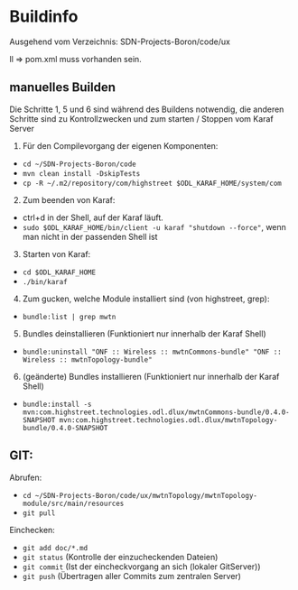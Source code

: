 # Buildinfo

Ausgehend vom Verzeichnis:
SDN-Projects-Boron/code/ux

ll => pom.xml muss vorhanden sein.

## manuelles Builden

Die Schritte 1, 5 und 6 sind während des Buildens notwendig, die anderen Schritte sind zu Kontrollzwecken und zum starten / Stoppen vom Karaf Server

1. Für den Compilevorgang der eigenen Komponenten:
  - `cd ~/SDN-Projects-Boron/code`
  - `mvn clean install -DskipTests`
  - `cp -R ~/.m2/repository/com/highstreet $ODL_KARAF_HOME/system/com`
2. Zum beenden von Karaf:
  - ctrl+d in der Shell, auf der Karaf läuft.
  - `sudo $ODL_KARAF_HOME/bin/client -u karaf "shutdown --force"`, wenn man nicht in der passenden Shell ist
3. Starten von Karaf:
  - `cd $ODL_KARAF_HOME`
  - `./bin/karaf`
4. Zum gucken, welche Module installiert sind (von highstreet, grep):
  - `bundle:list | grep mwtn`
5. Bundles deinstallieren (Funktioniert nur innerhalb der Karaf Shell)
  - `bundle:uninstall "ONF :: Wireless :: mwtnCommons-bundle" "ONF :: Wireless :: mwtnTopology-bundle"`
6. (geänderte) Bundles installieren (Funktioniert nur innerhalb der Karaf Shell)
  - `bundle:install -s mvn:com.highstreet.technologies.odl.dlux/mwtnCommons-bundle/0.4.0-SNAPSHOT mvn:com.highstreet.technologies.odl.dlux/mwtnTopology-bundle/0.4.0-SNAPSHOT`

## GIT:

Abrufen:
- `cd ~/SDN-Projects-Boron/code/ux/mwtnTopology/mwtnTopology-module/src/main/resources`
- `git pull`

Einchecken:
- `git add doc/*.md`
- `git status` (Kontrolle der einzucheckenden Dateien)
- `git commit` (Ist der eincheckvorgang an sich (lokaler GitServer))
- `git push` (Übertragen aller Commits zum zentralen Server)
